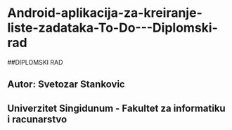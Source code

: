 # Android-aplikacija-za-kreiranje-liste-zadataka-To-Do---Diplomski-rad

##DIPLOMSKI RAD 

## Autor: Svetozar Stankovic

## Univerzitet Singidunum - Fakultet za informatiku i racunarstvo



